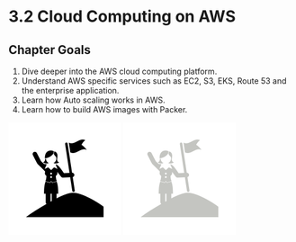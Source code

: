 # 3.2 Cloud Computing on AWS

## Chapter Goals

 1. Dive deeper into the AWS cloud computing platform.
 2. Understand AWS specific services such as EC2, S3, EKS, Route 53 and the enterprise application.
 3. Learn how Auto scaling works in AWS.
 4. Learn how to build AWS images with Packer.

![](../img/goals_light.svg ':size=100x100 :class=light-mode-icon')
![](../img/goals_dark.svg ':size=100x100 :class=dark-mode-icon')
